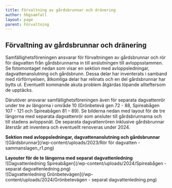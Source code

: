 ```yaml
---
title: Förvaltning av gårdsbrunnar och dränering
author: hbgsamfall
layout: page
parent: Förvaltning
---
```


## Förvaltning av gårdsbrunnar och dränering  

Samfällighetsföreningen ansvarar för förvaltningen av gårdsbrunnar och rör för dagvatten från gårdsbrunnarna in till anslutningen till avloppsstammen. Se fotomontaget nedan som visar en sektion med avloppsledningar, dagvattenanslutning och gårdsbrunn. Dessa delar har inventerats i samband med rörförnyelsen, åtkomliga delar har relinats och en del gårdsbrunnar har bytts ut. Eventuellt kommande akuta problem åtgärdas löpande allteftersom de upptäcks.  

Därutöver ansvarar samfällighetsföreningen även för separata dagvattenrör under tre av längorna i område 10 (Grönbetevä  gen 72 - 88, Spireabågen 107 - 121 och Spireabågen 81 – 89). Se bilderna nedan med layout för de tre längorna med separata dagvattenrör som ansluter till gårdsbrunnarna och till stadens avloppsnät.
De separata dagvattenrören inklusive gårdsbrunnar återstår att inventera och eventuellt renoveras under 2024.

**Sektion med avloppsledningar, dagvattenanslutning och gårdsbrunnar**   
![Gårdsbrunnar](/wp-content/uploads/2023/Rör för dagvatten - sammanslagen_r1.png)  

**Layouter för de te längorna med separat dagvattenledning**  
![Dagvattenledning Spireabågen](/wp-content/uploads/2024/Spireabågen - separat dagvattenledning.png)  
![Dagvattenledning Grönbetevägen](/wp-content/uploads/2024/Grönbetevägen - separat dagvattenledning.png)  
